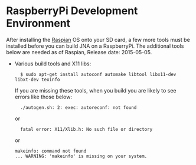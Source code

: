 RaspberryPi Development Environment
===================================

After installing the [Raspian](http://downloads.raspberrypi.org/raspbian_latest) OS onto your SD card, a few more tools must be installed before you can build JNA on a
RaspberryPi. The additional tools below are needed as of Raspian, Release date: 2015-05-05.

* Various build tools and X11 libs:

        $ sudo apt-get install autoconf automake libtool libx11-dev libxt-dev texinfo

    If you are missing these tools, when you build you are likely to see errors like those below:
  
        ./autogen.sh: 2: exec: autoreconf: not found
     
    or
        
        fatal error: X11/Xlib.h: No such file or directory
        
    or
    
      makeinfo: command not found
      ... WARNING: 'makeinfo' is missing on your system.

        
